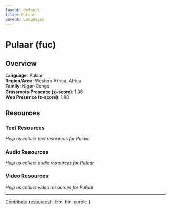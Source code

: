```yaml
---
layout: default
title: Pulaar
parent: Languages
---
```


# Pulaar (fuc)

## Overview

**Language**: Pulaar  
**Region/Area**: Western Africa, Africa  
**Family**: Niger-Congo  
**Grassroots Presence (z-score)**: 1.38  
**Web Presence (z-score)**: 1.88  

## Resources

### Text Resources
*Help us collect text resources for Pulaar*

### Audio Resources
*Help us collect audio resources for Pulaar*

### Video Resources
*Help us collect video resources for Pulaar*

---

[Contribute resources](https://forms.office.com/e/1SfLJx3u1r){: .btn .btn-purple }

